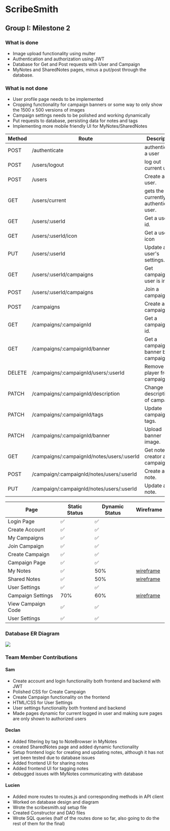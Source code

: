# ScribeSmith
## Group I: Milestone 2

### What is done
- Image upload functionality using multer
- Authentication and authorization using JWT
- Database for Get and Post requests with User and Campaign
- MyNotes and SharedNotes pages, minus a put/post through the database. 

### What is not done
- User profile page needs to be implemented
- Cropping functionality for campaign banners or some way to only show the 1500 x 500 versions of images
- Campaign settings needs to be polished and working dynamically
- Put requests to database, persisting data for notes and tags
- Implementing more mobile friendly UI for MyNotes/SharedNotes


| Method | Route                                      | Description                        |
| ------ | ------------------------------------------ | ---------------------------------- |
| POST   | /authenticate                              | authenticate a user                |
| POST   | /users/logout                              | log out current user               |
| POST   | /users                                     | Create a user.                     |
| GET    | /users/current | gets the currently authenticated user.                         |
| GET    | /users/:userId                             | Get a user by id.                  |
| GET    | /users/:userId/icon                        | Get a user's icon                  |
| PUT    | /users/:userId                             | Update a user's settings.          |
| GET    | /users/:userId/campaigns                   | Get campaigns a user is in.        |
| POST   | /users/:userId/campaigns                   | Join a campaign.                   |
| POST   | /campaigns                                 | Create a campaign.                 |
| GET    | /campaigns/:campaignId                     | Get a campaign by id.              |
| GET    | /campaigns/:campaignId/banner              | Get a campaign's banner by campaign id.     |
| DELETE | /campaigns/:campaignId/users/:userId       | Remove player from campaign.       |
| PATCH  | /campaigns/:campaignId/description         | Change description of campaign.    |
| PATCH  | /campaigns/:campaignId/tags                | Update campaign tags.              |
| PATCH  | /campaigns/:campaignId/banner              | Upload banner image.               |
| GET    | /campaigns/:campaignId/notes/users/:userId | Get notes by creator and campaign. |
| POST   | /campaign/:campaignId/notes/users/:userId  | Create a note.                     |
| PUT    | /campaign/:campaignId/notes/users/:userId  | Update a note.                     |



| Page               | Static Status | Dynamic Status                    | Wireframe                                                                                                                                 |
| ------------------ | ------------- | --------------------------------- | ----------------------------------------------------------------------------------------------------------------------------------------- |
| Login Page         | ✅             | ✅                                |                                                                                                                                           |
| Create Account     | ✅             | ✅                                |                                                                                                                                           |
| My Campaigns       | ✅             | ✅                                 |                                                                                                                                           |
| Join Campaign      | ✅             | ✅ | |
| Create Campaign    | ✅           | ✅                                |           |
| Campaign Page      | ✅             | ✅                                 |                                                                                                                                           |
| My Notes           | ✅           | 50%                               | [wireframe](https://github.ncsu.edu/engr-csc342/csc342-2024Spring-GroupI/blob/main/Proposal/Wireframes/desktop_wireframes_3.png?raw=true) |
| Shared Notes       | ✅          | 50%                                | [wireframe](https://github.ncsu.edu/engr-csc342/csc342-2024Spring-GroupI/blob/main/Proposal/Wireframes/desktop_wireframes_4.png?raw=true) |
| User Settings       | ✅            | ✅                                |  |
| Campaign Settings  | 70%           | 60%                               | [wireframe](https://github.ncsu.edu/engr-csc342/csc342-2024Spring-GroupI/blob/main/Proposal/Wireframes/desktop_wireframes_1.png?raw=true) |
| View Campaign Code | ✅            | ✅                                |           |
| User Settings      | ✅            | ✅                                |       

### Database ER Diagram
![](diagram.png)

### Team Member Contributions

#### Sam
- Create account and login functionality both frontend and backend with JWT
- Polished CSS for Create Campaign
- Create Campaign functionality on the frontend
- HTML/CSS for User Settings
- User settings functionality both frontend and backend
- Made pages dynamic for current logged in user and making sure pages are only shown to authorized users

#### Declan
- Added filtering by tag to NoteBrowser in MyNotes
- created SharedNotes page and added dynamic functionality
- Setup frontend logic for creating and updating notes, although it has not yet been tested due to database issues
- Added frontend UI for sharing notes
- Added frontend UI for tagging notes
- debugged issues with MyNotes communicating with database

#### Lucien
- Added more routes to routes.js and corresponding methods in API client
- Worked on database design and diagram
- Wrote the scribesmith.sql setup file
- Created Constructor and DAO files
- Wrote SQL queries (half of the routes done so far, also going to do the rest of them for the final)

